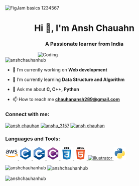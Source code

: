 
<img width="2143" alt="FigJam basics 1234567" src="https://github.com/Anshchauhanhub/Anshchauhanhub/assets/146896630/8ffc4861-f688-4ead-9cd9-12d630d097ae">

<h1 align="center">Hi 👋, I'm Ansh Chauahn</h1>
<h3 align="center">A Passionate learner from India</h3>
 <img align="right" alt="Coding" width="400" src="https://media1.giphy.com/media/RbDKaczqWovIugyJmW/giphy.gif"

<p align="left"> <img src="https://komarev.com/ghpvc/?username=anshchauhanhub&label=Profile%20views&color=0e75b6&style=flat" alt="anshchauhanhub" /> </p>



- 🔭 I’m currently working on **Web development**

- 🌱 I’m currently learning **Data Structure and Algorithm**

- 💬 Ask me about **C, C++, Python**

- 📫 How to reach me **chauhanansh289@gmail.com**


<h3 align="left">Connect with me:</h3>
<p align="left">
<a href="https://linkedin.com/in/ansh chauhan" target="blank"><img align="center" src="https://raw.githubusercontent.com/rahuldkjain/github-profile-readme-generator/master/src/images/icons/Social/linked-in-alt.svg" alt="ansh chauhan" height="30" width="40" /></a>
<a href="https://instagram.com/anshu_3157" target="blank"><img align="center" src="https://raw.githubusercontent.com/rahuldkjain/github-profile-readme-generator/master/src/images/icons/Social/instagram.svg" alt="anshu_3157" height="30" width="40" /></a>
<a href="https://www.behance.net/ansh chauhan" target="blank"><img align="center" src="https://raw.githubusercontent.com/rahuldkjain/github-profile-readme-generator/master/src/images/icons/Social/behance.svg" alt="ansh chauhan" height="30" width="40" /></a>
</p>

<h3 align="left">Languages and Tools:</h3>
<p align="left"> <a href="https://aws.amazon.com" target="_blank" rel="noreferrer"> <img src="https://raw.githubusercontent.com/devicons/devicon/master/icons/amazonwebservices/amazonwebservices-original-wordmark.svg" alt="aws" width="40" height="40"/> </a> <a href="https://www.cprogramming.com/" target="_blank" rel="noreferrer"> <img src="https://raw.githubusercontent.com/devicons/devicon/master/icons/c/c-original.svg" alt="c" width="40" height="40"/> </a> <a href="https://www.w3schools.com/cpp/" target="_blank" rel="noreferrer"> <img src="https://raw.githubusercontent.com/devicons/devicon/master/icons/cplusplus/cplusplus-original.svg" alt="cplusplus" width="40" height="40"/> </a> <a href="https://www.w3schools.com/cs/" target="_blank" rel="noreferrer"> <img src="https://raw.githubusercontent.com/devicons/devicon/master/icons/csharp/csharp-original.svg" alt="csharp" width="40" height="40"/> </a> <a href="https://www.w3schools.com/css/" target="_blank" rel="noreferrer"> <img src="https://raw.githubusercontent.com/devicons/devicon/master/icons/css3/css3-original-wordmark.svg" alt="css3" width="40" height="40"/> </a> <a href="https://www.w3.org/html/" target="_blank" rel="noreferrer"> <img src="https://raw.githubusercontent.com/devicons/devicon/master/icons/html5/html5-original-wordmark.svg" alt="html5" width="40" height="40"/> </a> <a href="https://www.adobe.com/in/products/illustrator.html" target="_blank" rel="noreferrer"> <img src="https://www.vectorlogo.zone/logos/adobe_illustrator/adobe_illustrator-icon.svg" alt="illustrator" width="40" height="40"/> </a> <a href="https://www.python.org" target="_blank" rel="noreferrer"> <img src="https://raw.githubusercontent.com/devicons/devicon/master/icons/python/python-original.svg" alt="python" width="40" height="40"/> </a> </p>

<p><img align="left" src="https://github-readme-stats.vercel.app/api/top-langs?username=anshchauhanhub&show_icons=true&locale=en&layout=compact" alt="anshchauhanhub" /></p>

<p>&nbsp;<img align="center" src="https://github-readme-stats.vercel.app/api?username=anshchauhanhub&show_icons=true&locale=en" alt="anshchauhanhub" /></p>

<p><img align="center" src="https://github-readme-streak-stats.herokuapp.com/?user=anshchauhanhub&" alt="anshchauhanhub" /></p>
